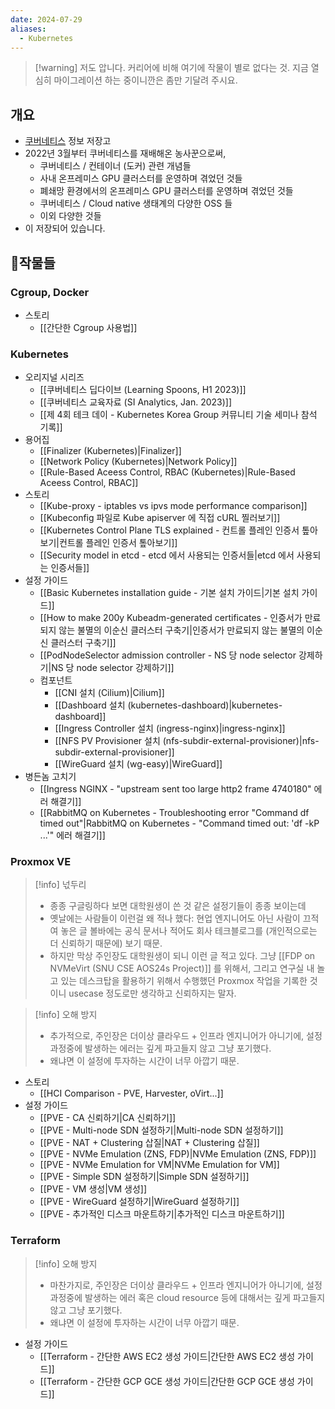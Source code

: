 ```yaml
---
date: 2024-07-29
aliases:
  - Kubernetes
---
```

> [!warning] 저도 압니다. 커리어에 비해 여기에 작물이 별로 없다는 것. 지금 열심히 마이그레이션 하는 중이니깐은 좀만 기달려 주시요.

## 개요

- [쿠버네티스](https://kubernetes.io/) 정보 저장고
- 2022년 3월부터 쿠버네티스를 재배해온 농사꾼으로써,
	- 쿠버네티스 / 컨테이너 (도커) 관련 개념들
	- 사내 온프레미스 GPU 클러스터를 운영하며 겪었던 것들
	- 폐쇄망 환경에서의 온프레미스 GPU 클러스터를 운영하며 겪었던 것들
	- 쿠버네티스 /  Cloud native 생태계의 다양한 OSS 들
	- 이외 다양한 것들
- 이 저장되어 있습니다.

## 작물들

### Cgroup, Docker

- 스토리
	- [[간단한 Cgroup 사용법]]

### Kubernetes

- 오리지널 시리즈
	- [[쿠버네티스 딥다이브 (Learning Spoons, H1 2023)]]
	- [[쿠버네티스 교육자료 (SI Analytics, Jan. 2023)]]
	- [[제 4회 테크 데이 - Kubernetes Korea Group 커뮤니티 기술 세미나 참석 기록]]
- 용어집
	- [[Finalizer (Kubernetes)|Finalizer]]
	- [[Network Policy (Kubernetes)|Network Policy]]
	- [[Rule-Based Aceess Control, RBAC (Kubernetes)|Rule-Based Aceess Control, RBAC]]
- 스토리
	- [[Kube-proxy - iptables vs ipvs mode performance comparison]]
	- [[Kubeconfig 파일로 Kube apiserver 에 직접 cURL 찔러보기]]
	- [[Kubernetes Control Plane TLS explained - 컨트롤 플레인 인증서 톺아보기|컨트롤 플레인 인증서 톺아보기]]
	- [[Security model in etcd - etcd 에서 사용되는 인증서들|etcd 에서 사용되는 인증서들]]
- 설정 가이드
	- [[Basic Kubernetes installation guide - 기본 설치 가이드|기본 설치 가이드]]
	- [[How to make 200y Kubeadm-generated certificates - 인증서가 만료되지 않는 불멸의 이순신 클러스터 구축기|인증서가 만료되지 않는 불멸의 이순신 클러스터 구축기]]
	- [[PodNodeSelector admission controller - NS 당 node selector 강제하기|NS 당 node selector 강제하기]]
	- 컴포넌트
		- [[CNI 설치 (Cilium)|Cilium]]
		- [[Dashboard 설치 (kubernetes-dashboard)|kubernetes-dashboard]]
		- [[Ingress Controller 설치 (ingress-nginx)|ingress-nginx]]
		- [[NFS PV Provisioner 설치 (nfs-subdir-external-provisioner)|nfs-subdir-external-provisioner]]
		- [[WireGuard 설치 (wg-easy)|WireGuard]]
- 병든놈 고치기
	- [[Ingress NGINX - "upstream sent too large http2 frame 4740180" 에러 해결기]]
	- [[RabbitMQ on Kubernetes - Troubleshooting error "Command df timed out"|RabbitMQ on Kubernetes - "Command timed out: 'df -kP ...'" 에러 해결기]]

### Proxmox VE

> [!info] 넋두리
> - 종종 구글링하다 보면 대학원생이 쓴 것 같은 설정기들이 종종 보이는데
> - 옛날에는 사람들이 이런걸 왜 적나 했다: 현업 엔지니어도 아닌 사람이 끄적여 놓은 글 볼바에는 공식 문서나 적어도 회사 테크블로그를 (개인적으로는 더 신뢰하기 때문에) 보기 때문.
> - 하지만 막상 주인장도 대학원생이 되니 이런 글 적고 있다. 그냥 [[FDP on NVMeVirt (SNU CSE AOS24s Project)]] 를 위해서, 그리고 연구실 내 놀고 있는 데스크탑을 활용하기 위해서 수행했던 Proxmox 작업을 기록한 것이니 usecase 정도로만 생각하고 신뢰하지는 말자.

> [!info] 오해 방지
> - 추가적으로, 주인장은 더이상 클라우드 + 인프라 엔지니어가 아니기에, 설정과정중에 발생하는 에러는 깊게 파고들지 않고 그냥 포기했다.
> - 왜냐면 이 설정에 투자하는 시간이 너무 아깝기 때문.

- 스토리
	- [[HCI Comparison - PVE, Harvester, oVirt...]]
- 설정 가이드
	- [[PVE - CA 신뢰하기|CA 신뢰하기]]
	- [[PVE - Multi-node SDN 설정하기|Multi-node SDN 설정하기]]
	- [[PVE - NAT + Clustering 삽질|NAT + Clustering 삽질]]
	- [[PVE - NVMe Emulation (ZNS, FDP)|NVMe Emulation (ZNS, FDP)]]
	- [[PVE - NVMe Emulation for VM|NVMe Emulation for VM]]
	- [[PVE - Simple SDN 설정하기|Simple SDN 설정하기]]
	- [[PVE - VM 생성|VM 생성]]
	- [[PVE - WireGuard 설정하기|WireGuard 설정하기]]
	- [[PVE - 추가적인 디스크 마운트하기|추가적인 디스크 마운트하기]]

### Terraform

> [!info] 오해 방지
> - 마찬가지로, 주인장은 더이상 클라우드 + 인프라 엔지니어가 아니기에, 설정과정중에 발생하는 에러 혹은 cloud resource 등에 대해서는 깊게 파고들지 않고 그냥 포기했다.
> - 왜냐면 이 설정에 투자하는 시간이 너무 아깝기 때문.

- 설정 가이드
	- [[Terraform - 간단한 AWS EC2 생성 가이드|간단한 AWS EC2 생성 가이드]]
	- [[Terraform - 간단한 GCP GCE 생성 가이드|간단한 GCP GCE 생성 가이드]]